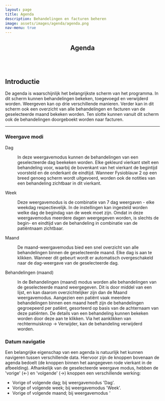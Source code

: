```yaml
---
layout: page
title: Agenda
description: Behandelingen en facturen beheren
image: assets/images/agenda/agenda.png
nav-menu: true
---
```


<!-- Main -->
<div id="main" class="alt">

<!-- One -->
<section id="one">
	<div class="inner">
		<header class="major">
			<h1>Agenda</h1>
		</header>

<span class="image fit"><img src="{% link assets/images/agenda/agenda.png %}" alt="" /></span>

<!-- Content -->
<h2 id="content">Introductie</h2>
<p>De agenda is waarschijnlijk het belangrijkste scherm van het programma. In dit scherm kunnen behandelingen bekeken, toegevoegd en verwijderd worden. Weergeven kan op drie verschillende manieren. Verder kan in dit scherm ook een overzicht van alle behandelingen en facturen van de geselecteerde maand bekeken worden. Ten slotte kunnen vanuit dit scherm ook de behandelingen doorgeboekt worden naar facturen.</p>

<!-- <div class="row">
	<div class="6u 12u$(small)">
		<h3>Sem turpis amet semper</h3>
		<p>Nunc lacinia ante nunc ac lobortis. Interdum adipiscing gravida odio porttitor sem non mi integer non faucibus ornare mi ut ante amet placerat aliquet. Volutpat commodo eu sed ante lacinia. Sapien a lorem in integer ornare praesent commodo adipiscing arcu in massa commodo lorem accumsan at odio massa ac ac. Semper adipiscing varius montes viverra nibh in adipiscing blandit tempus accumsan.</p>
	</div>
	<div class="6u$ 12u$(small)">
		<h3>Magna odio tempus commodo</h3>
		<p>In arcu accumsan arcu adipiscing accumsan orci ac. Felis id enim aliquet. Accumsan ac integer lobortis commodo ornare aliquet accumsan erat tempus amet porttitor. Ante commodo blandit adipiscing integer semper orci eget. Faucibus commodo adipiscing mi eu nullam accumsan morbi arcu ornare odio mi adipiscing nascetur lacus ac interdum morbi accumsan vis mi accumsan ac praesent.</p>
	</div>
</div> -->

<hr class="major" />

<h3>Weergave modi</h3>
<dl>
	<dt>Dag</dt>
	<dd>
		<p><span class="image right"><img src="{% link assets/images/agenda/dag.png %}" alt="" /></span>In deze weergavemodus kunnen de behandelingen van een geselecteerde dag beekeken worden. Elke gekleurd vierkant stelt een behandeling voor, waarbij de bovenkant van het vierkant de begintijd voorsteld en de onderkant de eindtijd. Wanneer Fysioblauw 2 op een breed genoeg scherm wordt uitgevoerd, worden ook de notities van een behandeling zichtbaar in dit vierkant.</p>
	</dd>
	<dt>Week</dt>
	<dd>
		<p><span class="image right"><img src="{% link assets/images/agenda/week.png%}" alt="" /></span>Deze weergavemodus is de combinatie van 7 dag weergaven - elke weekdag respectievelijk. In de instellingen kan ingesteld worden welke dag de begindag van de week moet zijn. Omdat in deze weergavemodus meerdere dagen weergegeven worden, is slechts de begin- en eindtijd van de behandeling in combinatie van de patiëntnaam zichtbaar.</p>
	</dd>
	<dt>Maand</dt>
	<dd>
		<!-- IMAGE NEEDS UPDATE!-->
		<p><span class="image right"><img src="{% link assets/images/agenda/maand.png%}" alt="" /></span>De maand-weergavemodus bied een snel overzicht van alle behandelingen binnen de geselecteerde maand. Elke dag is aan te klikken. Wanneer dit gebeurt wordt er automatisch overgeschakeld naar de dag-weergave van de geselecteerde dag.</p>
	</dd>
	<dt>Behandelingen (maand)</dt>
	<dd>
		<!-- IMAGE NEEDS UPDATE!-->
		<p><span class="image right"><img src="{% link assets/images/agenda/agenda.png%}" alt="" /></span>In de Behandelingen (maand) modus worden alle behandelingen van de geselecteerde maand weergegeven. Dit is door middel van een lijst, en kan daarom overzichtelijker zijn dan de Maand weergavemodus. Aangezien een patiënt vaak meerdere behandelingen binnen een maand heeft zijn de behandelingen gegroepeerd per patiënt, gesorteerd op basis van de achternaam van deze patiënten. De details van een behandeling kunnen bekeken worden door deze aan te klikken. Via het aanklikken van rechtermuisknop &rarr; Verwijder, kan de behandeling verwijderd worden.</p>
	</dd>
</dl>

<div class="row">
	<div class="6u 12u$(small)">
		<h3>Datum navigatie</h3>
		<p>Een belangrijke eigenschap van een agenda is natuurlijk het kunnen navigeren tussen verschillende data. Hiervoor zijn de knoppen bovenaan de agenda bedoelt (de knoppen binnen het aangegeven rode vierkant in de afbeelding). Afhankelijk van de geselecteerde weergave modus, hebben de 'vorige' (&larr;) en 'volgende' (&rarr;) knoppen een verschillende werking:</p>
		<ul>
			<li>Vorige of volgende dag; bij weergavemodus 'Dag'.</li>
			<li>Vorige of volgende week; bij weergavemodus 'Week'.</li>
			<li>Vorige of volgende maand; bij weergavemodus '</li>
		</ul>
	</div>
	<div class="6u$ 12u$(small)">
		<img src="{% link assets/images/agenda/datum_navigatie.png%}" alt="" />
	</div>
</div>

</div>
</section>
</div>
